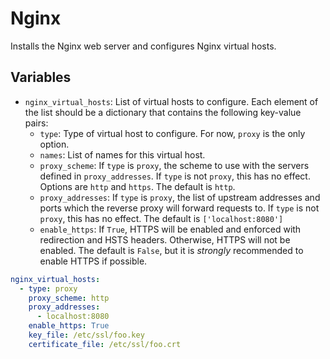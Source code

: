 # Nginx

Installs the Nginx web server and configures Nginx virtual hosts.

## Variables

- `nginx_virtual_hosts`: List of virtual hosts to configure. Each element of the list should be a dictionary that contains the following key-value pairs:
  - `type`: Type of virtual host to configure. For now, `proxy` is the only option.
  - `names`: List of names for this virtual host.
  - `proxy_scheme`: If `type` is `proxy`, the scheme to use with the servers defined in `proxy_addresses`. If `type` is not `proxy`, this has no effect. Options are `http` and `https`. The default is `http`.
  - `proxy_addresses`: If `type` is `proxy`, the list of upstream addresses and ports which the reverse proxy will forward requests to. If `type` is not `proxy`, this has no effect. The default is `['localhost:8080']`
  - `enable_https`: If `True`, HTTPS will be enabled and enforced with redirection and HSTS headers. Otherwise, HTTPS will not be enabled. The default is `False`, but it is *strongly* recommended to enable HTTPS if possible.

```yaml
nginx_virtual_hosts:
  - type: proxy
    proxy_scheme: http
    proxy_addresses:
      - localhost:8080
    enable_https: True
    key_file: /etc/ssl/foo.key
    certificate_file: /etc/ssl/foo.crt
```


